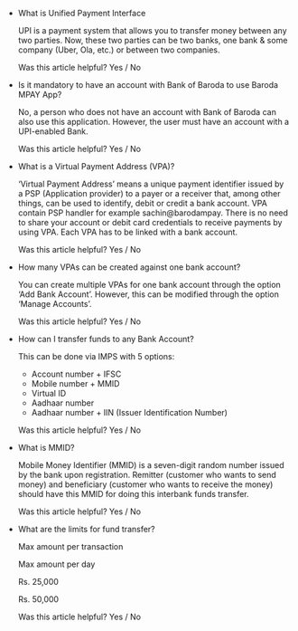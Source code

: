 *   What is Unified Payment Interface
    
    UPI is a payment system that allows you to transfer money between any two parties. Now, these two parties can be two banks, one bank & some company (Uber, Ola, etc.) or between two companies.
    
    Was this article helpful? Yes / No
    
*   Is it mandatory to have an account with Bank of Baroda to use Baroda MPAY App?
    
    No, a person who does not have an account with Bank of Baroda can also use this application. However, the user must have an account with a UPI-enabled Bank.
    
    Was this article helpful? Yes / No
    
*   What is a Virtual Payment Address (VPA)?
    
    ‘Virtual Payment Address’ means a unique payment identifier issued by a PSP (Application provider) to a payer or a receiver that, among other things, can be used to identify, debit or credit a bank account. VPA contain PSP handler for example sachin@barodampay. There is no need to share your account or debit card credentials to receive payments by using VPA. Each VPA has to be linked with a bank account.
    
    Was this article helpful? Yes / No
    
*   How many VPAs can be created against one bank account?
    
    You can create multiple VPAs for one bank account through the option ‘Add Bank Account’. However, this can be modified through the option ‘Manage Accounts’.
    
    Was this article helpful? Yes / No
    
*   How can I transfer funds to any Bank Account?
    
    This can be done via IMPS with 5 options:
    
    *   Account number + IFSC
    *   Mobile number + MMID
    *   Virtual ID
    *   Aadhaar number
    *   Aadhaar number + IIN (Issuer Identification Number)
    
    Was this article helpful? Yes / No
    
*   What is MMID?
    
    Mobile Money Identifier (MMID) is a seven-digit random number issued by the bank upon registration. Remitter (customer who wants to send money) and beneficiary (customer who wants to receive the money) should have this MMID for doing this interbank funds transfer.
    
    Was this article helpful? Yes / No
    
*   What are the limits for fund transfer?
    
    Max amount per transaction
    
    Max amount per day
    
    Rs. 25,000
    
    Rs. 50,000
    
    Was this article helpful? Yes / No